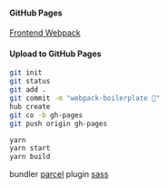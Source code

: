 #### GitHub Pages

[Frontend Webpack](https://schaeferjessica.github.io/frontend-webpack/)

#### Upload to GitHub Pages

```bash
git init
git status
git add .
git commit -m "webpack-boilerplate 👾"
hub create
git co -b gh-pages
git push origin gh-pages
```

```bash
yarn
yarn start
yarn build
```

bundler [parcel](https://webpack.js.org/)
plugin [sass](https://sass-lang.com/guide)
